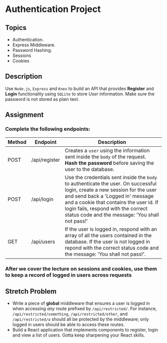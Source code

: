 # Authentication Project

## Topics

- Authentication.
- Express Middleware.
- Password Hashing.
- Sessions
- Cookies

## Description

Use `Node.js`, `Express` and `Knex` to build an API that provides **Register** and **Login** functionality using `SQLite` to store _User_ information. Make sure the password is not stored as plain text.

## Assignment

### Complete the following endpoints:

| Method | Endpoint      | Description                                                                                                                                                                                                                                                                                         |
| ------ | ------------- | --------------------------------------------------------------------------------------------------------------------------------------------------------------------------------------------------------------------------------------------------------------------------------------------------- |
| POST   | /api/register | Creates a `user` using the information sent inside the `body` of the request. **Hash the password** before saving the user to the database.                                                                                                                                                         |
| POST   | /api/login    | Use the credentials sent inside the `body` to authenticate the user. On successful login, create a new session for the user and send back a 'Logged in' message and a cookie that contains the user id. If login fails, respond with the correct status code and the message: 'You shall not pass!' |
| GET    | /api/users    | If the user is logged in, respond with an array of all the users contained in the database. If the user is not logged in repond with the correct status code and the message: 'You shall not pass!'.                                                                                                |

### After we cover the lecture on **sessions** and **cookies**, use them to keep a record of logged in users across requests

## Stretch Problem

- Write a piece of **global** middleware that ensures a user is logged in when accessing _any_ route prefixed by `/api/restricted/`. For instance, `/api/restricted/something`, `/api/restricted/other`, and `/api/restricted/a` should all be protected by the middleware; only logged in users should be able to access these routes.
- Build a React application that implements components to register, login and view a list of users. Gotta keep sharpening your React skills.
